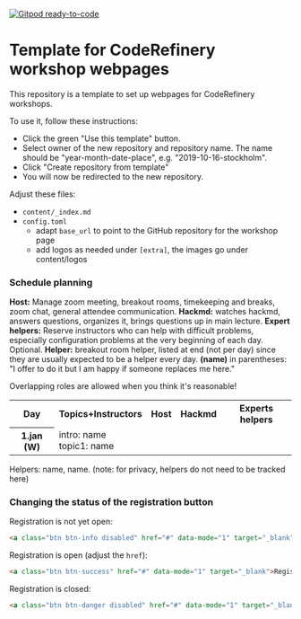 [![Gitpod ready-to-code](https://img.shields.io/badge/Gitpod-ready--to--code-blue?logo=gitpod)](https://gitpod.io/#https://github.com/NordicESMhub/nicest2-fair-hackathon)

# Template for CodeRefinery workshop webpages

This repository is a template to set up webpages for CodeRefinery workshops.

To use it, follow these instructions:
- Click the green "Use this template" button.
- Select owner of the new repository and repository name. The name should be
  "year-month-date-place", e.g. "2019-10-16-stockholm".
- Click "Create repository from template"
- You will now be redirected to the new repository.

Adjust these files:
- `content/_index.md`
- `config.toml`
  - adapt `base_url` to point to the GitHub repository for the workshop page
  - add logos as needed under `[extra]`, the images go under content/logos

### Schedule planning

**Host:** Manage zoom meeting, breakout rooms, timekeeping and breaks,
zoom chat, general attendee communication.  **Hackmd:** watches
hackmd, answers questions, organizes it, brings questions up in main
lecture.  **Expert helpers:** Reserve instructors who can help with
difficult problems, especially configuration problems at the very
beginning of each day.  Optional.  **Helper:** breakout room helper, listed at
end (not per day) since they are usually expected to be a helper every
day. **(name)** in parentheses: "I offer to do it
but I am happy if someone replaces me here."

Overlapping roles are allowed when you think it's reasonable!


<table>
<tr>
  <th>Day</th>
         <th>Topics+Instructors</th>
         <th>Host</th>
         <th>Hackmd</th>
         <th>Experts helpers</th>
</tr>
<tr>
  <th>1.jan (W)</th>
         <td>intro: name<br>
		     topic1: name<br>
	     </td>
         <td></td><!--host-->
         <td></td><!--hackmd-->
         <td></td><!--expert helpers-->
</tr>
</table>

Helpers: name, name.  (note: for privacy, helpers do not need to be
tracked here)



### Changing the status of the registration button

Registration is not yet open:
```html
<a class="btn btn-info disabled" href="#" data-mode="1" target="_blank">Registration will open soon</a>
```

Registration is open (adjust the `href`):
```html
<a class="btn btn-success" href="#" data-mode="1" target="_blank">Register here</a>
```

Registration is closed:
```html
<a class="btn btn-danger disabled" href="#" data-mode="1" target="_blank">Registration is closed</a>
```
